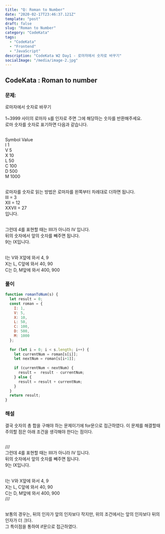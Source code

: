 ```yaml
---
title: "Q: Roman to Number"
date: "2020-02-17T23:46:37.121Z"
template: "post"
draft: false
slug: "Roman to Number"
category: "CodeKata"
tags:
  - "CodeKata"
  - "Frontend"
  - "JavaScript"
description: "CodeKata W2 Day1 - 로마자에서 숫자로 바꾸기"
socialImage: "/media/image-2.jpg"
---
```


## CodeKata : Roman to number

### 문제: 

로마자에서 숫자로 바꾸기
<br><br>
1~3999 사이의 로마자 s를 인자로 주면 그에 해당하는 숫자를 반환해주세요.
<br>로마 숫자를 숫자로 표기하면 다음과 같습니다.

<br>Symbol       Value
<br>I             1
<br>V             5
<br>X             10
<br>L             50
<br>C             100
<br>D             500
<br>M             1000

<br>로마자를 숫자로 읽는 방법은 로마자를 왼쪽부터 차례대로 더하면 됩니다.
<br>III = 3
<br>XII = 12
<br>XXVII = 27
<br>입니다.

<br>그런데 4를 표현할 때는 IIII가 아니라 IV 입니다.
<br>뒤의 숫자에서 앞의 숫자를 빼주면 됩니다. 
<br>9는 IX입니다.

<br>I는 V와 X앞에 와서 4, 9
<br>X는 L, C앞에 와서 40, 90
<br>C는 D, M앞에 와서 400, 900 


### 풀이

```js
function romanToNum(s) {
  let result = 0;
  const roman = {
    I: 1,
    V: 5,
    X: 10,
    L: 50,
    C: 100,
    D: 500,
    M: 1000
  };
  
  for (let i = 0; i < s.length; i++) {
    let currentNum = roman[s[i]];
    let nextNum = roman[s[i+1]];
    
    if (currentNum < nextNum) {
      result =  result - currentNum;
    } else {
      result = result + currentNum;
    }
  }
  return result;
}
```

### 해설 <br>
결국 숫자의 총 합을 구해야 하는 문제이기에 for문으로 접근하였다.
이 문제를 해결할때 주의할 점은 아래 조건을 생각해야 한다는 점이다.

<br>///
<br>그런데 4를 표현할 때는 IIII가 아니라 IV 입니다.
<br>뒤의 숫자에서 앞의 숫자를 빼주면 됩니다. 
<br>9는 IX입니다.

<br>I는 V와 X앞에 와서 4, 9
<br>X는 L, C앞에 와서 40, 90
<br>C는 D, M앞에 와서 400, 900 
<br>///

<br>보통의 경우는, 뒤의 인자가 앞의 인자보다 작지만, 위의 조건에서는 앞의 인자보다 뒤의 인자가 더 크다.
<br>그 특이점을 통하여 if문으로 접근하였다.


